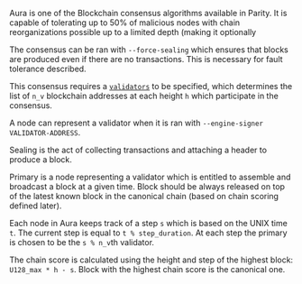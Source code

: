 Aura is one of the Blockchain consensus algorithms available in Parity. It is capable of tolerating up to 50% of malicious nodes with chain reorganizations possible up to a limited depth (making it optionally

The consensus can be ran with `--force-sealing` which ensures that blocks are produced even if there are no transactions. This is necessary for fault tolerance described.

This consensus requires a [`validators`](https://github.com/ethcore/parity/wiki/Consensus-Engines#validator-engines) to be specified, which determines the list of `n_v` blockchain addresses at each height `h` which participate in the consensus.

A node can represent a validator when it is ran with `--engine-signer VALIDATOR-ADDRESS`.

Sealing is the act of collecting transactions and attaching a header to produce a block.

Primary is a node representing a validator which is entitled to assemble and broadcast a block at a given time. Block should be always released on top of the latest known block in the canonical chain (based on chain scoring defined later).

Each node in Aura keeps track of a step `s` which is based on the UNIX time `t`. The current step is equal to `t % step_duration`. At each step the primary is chosen to be the `s % n_v`th validator.

The chain score is calculated using the height and step of the highest block: `U128_max * h - s`. Block with the highest chain score is the canonical one.